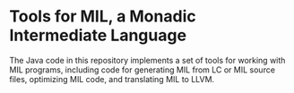 # Tools for MIL, a Monadic Intermediate Language

The Java code in this repository implements a set of tools for
working with MIL programs, including code for generating MIL from
LC or MIL source files, optimizing MIL code, and translating MIL
to LLVM.
